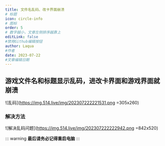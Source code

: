 ```yaml
---
title: 文件名乱码、改卡界面崩溃
# 标题
icon: circle-info
# 图标
order: 5
# 数字越小，文章左侧排序越靠上
editLink: false
#禁用Github编辑按钮
author: Laqua
#作者
date: 2023-07-22
#文章编辑日期
---
```


## **游戏文件名和标题显示乱码，进改卡界面和游戏界面就崩溃**

![乱码](https://img.514.live/img/202307222221531.png =305x260)

### **解决方法**

![解决乱码问题](https://img.514.live/img/202307222222942.png =842x520)

::: warning
**最后请务必记得重启电脑**
:::



